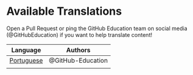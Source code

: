 # Available Translations
Open a Pull Request or ping the GitHub Education team on social media (@GitHubEducation) if you want to help translate content!


| Language   | Authors           |
|------------|-------------------|
| [Portuguese](./README.pt-br.md) | @GitHub-Education |
|            |                   |
